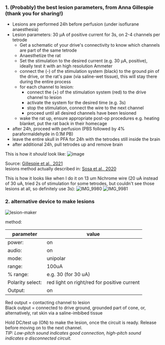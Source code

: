 ### 1. (Probably) the best lesion parameters, from Anna Gillespie (thank you for sharing!)

- Lesions are performed 24h before perfusion (under isoflurane anaesthesia)
- Lesion parameters: 30 μA of positive current for 3s, on 2-4 channels per tetrode
  - Get a schematic of your drive's connectivity to know which channels are part of the same tetrode
  - Anaesthetize the rat
  - Set the stimulation to the desired current (e.g. 30 μA, positive), ideally test it with an high resolution Ammeter 
  - connect the (-) of the stimulation system (black) to the ground pin of the drive, or the rat's paw (via saline-wet tissue), this will stay there during the entire process
  - for each channel to lesion:
    - connect the (+) of the stimulation system (red) to the drive channel to lesion
    - activate the system for the desired time (e.g. 3s)
    - stop the stimulation, connect the wire to the next channel
    - proceed until all desired channels have been lesioned
  - wake the rat up, ensure appropriate post-op procedures e.g. heating blanket, put the rat back in their homecage
- after 24h, proceed with perfusion (PBS followed by 4% paraformaldehyde in 0.1M PB)
- leave the entire skull in PFA for 24h with the tetrodes still inside the brain
- after additional 24h, pull tetrodes up and remove brain

This is how it _should_ look like:
![image](https://github.com/elduvelle/ephys_tutorials/assets/64431932/5ad0c8d6-aa8b-4e03-85a3-888354c439b5)

Source:
[Gillespie et al., 2021](https://www.sciencedirect.com/science/article/pii/S0896627321005730?via%3Dihub)  
lesions method actually described in: [Sosa et al., 2020](https://www.sciencedirect.com/science/article/pii/S0896627319310086)

This is how it looks like when I do it on 13 um Nichrome wire (20 uA instead of 30 uA, tried 2s of stimulation for some tetrodes, but couldn't see those lesions at all, so definitely use 3s):
![IMG_9980](https://github.com/elduvelle/ephys_tutorials/assets/64431932/9bb1da25-2d38-4564-bc50-1f83e5c837fd)
![IMG_9981](https://github.com/elduvelle/ephys_tutorials/assets/64431932/eb7e6057-3491-4556-a5d9-dbd6b39ebfab)


### 2. alternative device to make lesions

![lesion-maker](https://github.com/elduvelle/ephys_tutorials/assets/64431932/035f828b-4bcb-44f7-84ca-6cef336667d8)

method:

|parameter |value   |
|----------|--------|
|power:    |on      |
|audio:    |on      |
|mode:     |unipolar|
|range:    |100uA|
|% range:  |e.g. 30 (for 30 uA)|
|Polarity select:| red light on right/red for positive current|
|Output:   |on|

Red output = contacting channel to lesion  
Black output = connected to drive ground, grounded part of cone, or, alternatively, rat skin via a saline-imbibed tissue

Hold DC/test up (ON) to make the lesion, once the circuit is ready. Release before moving on to the next channel.  
*TIP: Low-pitch sound indicates good connection, high-pitch sound indicates a disconnected circuit.*



